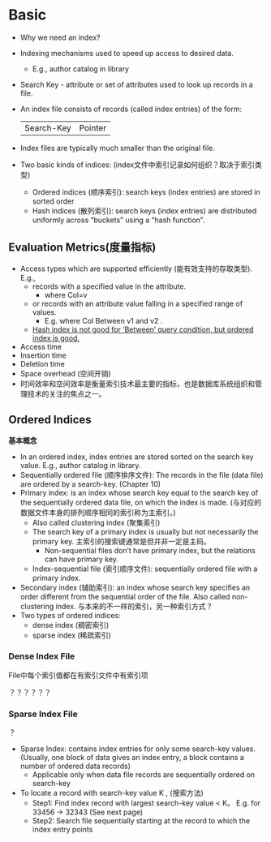 # Basic

* Why we need an index?

* Indexing mechanisms used to speed up access to desired data.

    * E.g., author catalog in library

* Search Key - attribute or set of attributes used to look up records in a file.

* An index file consists of records (called index entries) of the form:

    |            |         |
    | ---------- | ------- |
    | Search-Key | Pointer |

* Index files are typically much smaller than the original file.

* Two basic kinds of indices: (index文件中索引记录如何组织？取决于索引类型)

    * Ordered indices (顺序索引):  search keys (index entries) are stored in sorted order
    * Hash indices (散列索引):  search keys (index entries) are distributed uniformly across “buckets” using a “hash function”. 

## Evaluation Metrics(度量指标)

* Access types which are supported efficiently (能有效支持的存取类型).  E.g., 
    * records with a specified value in the attribute. 
        * where Col=v
    * or records with an attribute value falling in a specified range of values.  
        * E.g. where Col Between v1 and v2 . 
    * <u>Hash index is not good for ‘Between’ query condition, but ordered index is good.</u>
* Access time
* Insertion time
* Deletion time
* Space overhead (空间开销)
* 时间效率和空间效率是衡量索引技术最主要的指标，也是数据库系统组织和管理技术的关注的焦点之一。

## Ordered Indices

**基本概念**

* In an ordered index, index entries are stored sorted on the search key value. E.g., author catalog in library.
* Sequentially ordered file (顺序排序文件): The records in the file (data file) are ordered by a search-key.   (Chapter 10)
* Primary index: is an index whose search key equal to the search key of the sequentially ordered data file, on which the index is made. (与对应的数据文件本身的排列顺序相同的索引称为主索引。)
    * Also called clustering index (聚集索引)
    * The search key of a primary index is usually but not necessarily the primary key. 主索引的搜索键通常是但并非一定是主码。
        * Non-sequential files don’t have primary index, but the relations can have primary key.
    * Index-sequential file (索引顺序文件): sequentially ordered file with a primary index.
* Secondary index (辅助索引): an index whose search key specifies an order different from the sequential order of the file. Also called non-clustering index. 与本来的不一样的索引，另一种索引方式？
* Two types of ordered indices: 
    * dense index (稠密索引)
    * sparse index (稀疏索引)

### Dense Index File

File中每个索引值都在有索引文件中有索引项

？？？？？？

### Sparse Index File

？

* Sparse Index:  contains index entries for only some search-key values. (Usually, one block of data gives an index entry, a block contains a number of ordered data records)
    * Applicable only when data file records are sequentially ordered on search-key
* To locate a record with search-key value K , (搜索方法)
    * Step1: Find index record with largest search-key value < K。 E.g. for 33456 -> 32343 (See next page)
    * Step2: Search file sequentially starting at the record to which the index entry points

